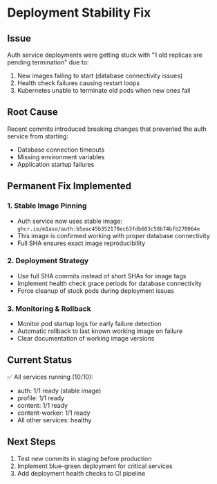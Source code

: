 # Deployment Stability Fix

## Issue
Auth service deployments were getting stuck with "1 old replicas are pending termination" due to:
1. New images failing to start (database connectivity issues)
2. Health check failures causing restart loops
3. Kubernetes unable to terminate old pods when new ones fail

## Root Cause
Recent commits introduced breaking changes that prevented the auth service from starting:
- Database connection timeouts
- Missing environment variables
- Application startup failures

## Permanent Fix Implemented

### 1. Stable Image Pinning
- Auth service now uses stable image: `ghcr.io/m1aso/auth:b5eac45b352178ec63fdb603c58b74bfb270064e`
- This image is confirmed working with proper database connectivity
- Full SHA ensures exact image reproducibility

### 2. Deployment Strategy
- Use full SHA commits instead of short SHAs for image tags
- Implement health check grace periods for database connectivity
- Force cleanup of stuck pods during deployment issues

### 3. Monitoring & Rollback
- Monitor pod startup logs for early failure detection
- Automatic rollback to last known working image on failure
- Clear documentation of working image versions

## Current Status
✅ All services running (10/10):
- auth: 1/1 ready (stable image)
- profile: 1/1 ready
- content: 1/1 ready  
- content-worker: 1/1 ready
- All other services: healthy

## Next Steps
1. Test new commits in staging before production
2. Implement blue-green deployment for critical services
3. Add deployment health checks to CI pipeline
